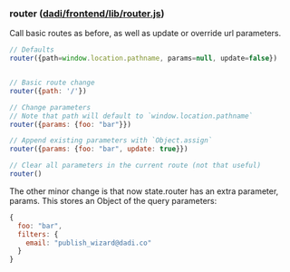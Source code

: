 ### router ([dadi/frontend/lib/router.js](https://github.com/dadi/publish/blob/master/dadi/frontend/lib/router.js))

Call basic routes as before, as well as update or override url parameters.

```javascript
// Defaults
router({path=window.location.pathname, params=null, update=false})
```

```javascript

// Basic route change
router({path: '/'})

// Change parameters
// Note that path will default to `window.location.pathname`
router({params: {foo: "bar"}})

// Append existing parameters with `Object.assign`
router({params: {foo: "bar", update: true}})

// Clear all parameters in the current route (not that useful)
router()
```

The other minor change is that now state.router has an extra parameter, params. This stores an Object of the query parameters:
```javascript
{
  foo: "bar",
  filters: {
    email: "publish_wizard@dadi.co"
  }
}
```
